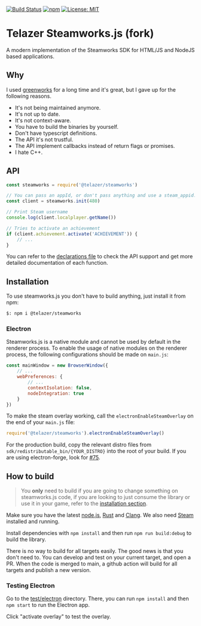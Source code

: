 [![Build Status](https://github.com/telazer/steamworks.js/actions/workflows/publish.yml/badge.svg)](https://github.com/telazer/steamworks.js/actions/workflows/publish.yml)
[![npm](https://img.shields.io/npm/v/steamworks.js.svg)](https://npmjs.com/package/steamworks.js)
[![License: MIT](https://img.shields.io/badge/License-MIT-yellow.svg)](https://opensource.org/licenses/MIT)

# Telazer Steamworks.js (fork)

A modern implementation of the Steamworks SDK for HTML/JS and NodeJS based applications.

## Why

I used [greenworks](https://github.com/greenheartgames/greenworks) for a long time and it's great, but I gave up for the following reasons.

* It's not being maintained anymore.
* It's not up to date.
* It's not context-aware.
* You have to build the binaries by yourself.
* Don't have typescript definitions.
* The API it's not trustful.
* The API implement callbacks instead of return flags or promises.
* I hate C++.

## API

```js
const steamworks = require('@telazer/steamworks')

// You can pass an appId, or don't pass anything and use a steam_appid.txt file
const client = steamworks.init(480)

// Print Steam username
console.log(client.localplayer.getName())

// Tries to activate an achievement
if (client.achievement.activate('ACHIEVEMENT')) {
    // ...
}
```

You can refer to the [declarations file](https://github.com/telazer/steamworks.js/blob/main/client.d.ts) to check the API support and get more detailed documentation of each function.

## Installation

To use steamworks.js you don't have to build anything, just install it from npm:

```sh
$: npm i @telazer/steamworks
```

### Electron

Steamworks.js is a native module and cannot be used by default in the renderer process. To enable the usage of native modules on the renderer process, the following configurations should be made on `main.js`:

```js
const mainWindow = new BrowserWindow({
    // ...
    webPreferences: {
        // ...
        contextIsolation: false,
        nodeIntegration: true
    }
})
```

To make the steam overlay working, call the `electronEnableSteamOverlay` on the end of your `main.js` file:

```js
require('@telazer/steamworks').electronEnableSteamOverlay()
```

For the production build, copy the relevant distro files from `sdk/redistributable_bin/{YOUR_DISTRO}` into the root of your build. If you are using electron-forge, look for [#75](https://github.com/telazer/steamworks.js/issues/75).


## How to build

> You **only** need to build if you are going to change something on steamworks.js code, if you are looking to just consume the library or use it in your game, refer to the [installation section](#installation).

Make sure you have the latest [node.js](https://nodejs.org/en/), [Rust](https://www.rust-lang.org/tools/install) and [Clang](https://rust-lang.github.io/rust-bindgen/requirements.html). We also need [Steam](https://store.steampowered.com/about/) installed and running.

Install dependencies with `npm install` and then run `npm run build:debug` to build the library.

There is no way to build for all targets easily. The good news is that you don't need to. You can develop and test on your current target, and open a PR. When the code is merged to main, a github action will build for all targets and publish a new version.

### Testing Electron

Go to the [test/electron](./test/electron) directory. There, you can run `npm install` and then `npm start` to run the Electron app.

Click "activate overlay" to test the overlay.
